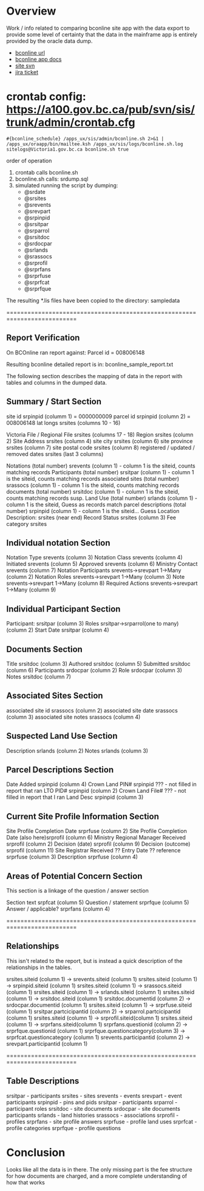 # Overview

Work / info related to comparing bconline site app with the data export
to provide some level of certainty that the data in the mainframe app is
entirely provided by the oracle data dump.

* [bconline url](https://www.bconline.gov.bc.ca/)
* [bconline app docs](https://t1.bconline.gov.bc.ca/pdf/site_reg.pdf)
* [site svn](https://a100.gov.bc.ca/pub/svn/sis/)
* [jira ticket](https://apps.nrs.gov.bc.ca/int/jira/browse/SD-29501)

# crontab config: https://a100.gov.bc.ca/pub/svn/sis/trunk/admin/crontab.cfg

```
#{bconline_schedule} /apps_ux/sis/admin/bconline.sh 2>&1 | /apps_ux/oraapp/bin/mailtee.ksh /apps_ux/sis/logs/bconline.sh.log sitelogs@Victoria1.gov.bc.ca bconline.sh true
```

order of operation
1. crontab calls bconline.sh
1. bconline.sh calls: srdump.sql
1. simulated running the script by dumping:
    - @srdate
    - @srsites
    - @srevents
    - @srevpart
    - @srpinpid
    - @srsitpar
    - @srparrol
    - @srsitdoc
    - @srdocpar
    - @srlands
    - @srassocs
    - @srprofil
    - @srprfans
    - @srprfuse
    - @srprfcat
    - @srprfque

The resulting *.lis files have been copied to the directory: sampledata

==========================================================================

Report Verification
--------------------------------------------------------------------------

On BCOnline ran report against:
Parcel id = 008006148

Resulting bconline detailed report is in: bconline_sample_report.txt

The following section describes the mapping of data in the report with tables
and columns in the dumped data.

Summary / Start Section
---------------------------------------------------------------------------

site id                                 srpinpid    (columm 1) = 0000000009
parcel id                               srpinpid    (column 2) = 008006148
lat longs                               srsites     (columns 10 - 16)

Victoria File / Regional File           srsites     (columns 17 - 18)
Region                                  srsites     (column 2)
Site Address                            srsites     (column 4)
site city                               srsites     (column 6)
site province                           srsites     (column 7)
site postal code                        srsites     (column 8)
registered / updated / removed dates    srsites     (last 3 columns)

Notations (total number)                srevents    (column 1) - column 1 is the siteid, counts matching records
Participants (total number)             srsitpar    (column 1) - column 1 is the siteid, counts matching records
associated sites (total number)         srassocs    (column 1) - column 1 is the siteid, counts matching records
documents (total number)                srsitdoc    (column 1) - column 1 is the siteid, counts matching records
susp. Land Use (total number)           srlands     (column 1) - column 1 is the siteid,   Guess as records match
parcel descriptions (total number)      srpinpid    (column 1) - column 1 is the siteid... Guess
Location Description:                   srsites     (near end)
Record Status                           srsites     (column 3)
Fee category                            srsites

Individual notation Section
---------------------------------------------------------------------------
Notation Type                           srevents    (column 3)
Notation Class                          srevents    (column 4)
Initiated                               srevents    (column 5)
Approved                                srevents    (column 6)
Ministry Contact                        srevents    (column 7)
Notation Participants                   srevents->srevpart 1->Many    (column 2)
Notation Roles                          srevents->srevpart 1->Many   (column 3)
Note                                    srevents->srevpart 1->Many   (column 8)
Required Actions                        srevents->srevpart 1->Many   (column 9)

Individual Participant Section
---------------------------------------------------------------------------
Participant:                            srsitpar    (column 3)
Roles                                   srsitpar->srparrol(one to many) (column 2)
Start Date                              srsitpar    (column 4)

Documents Section
---------------------------------------------------------------------------
Title                                   srsitdoc (column 3)
Authored                                srsitdoc (column 5)
Submitted                               srsitdoc (column 6)
Participants                            srdocpar (column 2)
Role                                    srdocpar (column 3)
Notes                                   srsitdoc (column 7)

Associated Sites Section
---------------------------------------------------------------------------
associated site id                      srassocs (column 2)
associated site date                    srassocs (column 3)
associated site notes                   srassocs (column 4)

Suspected Land Use Section
---------------------------------------------------------------------------
Description                             srlands (column 2)
Notes                                   srlands (column 3)

Parcel Descriptions Section
---------------------------------------------------------------------------
Date Added                              srpinpid (column 4)
Crown Land PIN#                         srpinpid ??? - not filled in report that ran
LTO PID#                                srpinpid (column 2)
Crown Land File#                        ??? - not filled in report that I ran
Land Desc                               srpinpid (column 3)

Current Site Profile Information Section
---------------------------------------------------------------------------
Site Profile Completion Date            srprfuse (column 2)
Site Profile Completion Date (also here)srprofil (column 6)
Ministry Regional Manager Received      srprofil (column 2)
Decision (date)                         srprofil (column 9)
Decision (outcome)                      srprofil (column 11)
Site Registrar Received                 ??
Entry Date                              ??
reference                               srprfuse (column 3)
Description                             srprfuse (column 4)

Areas of Potential Concern Section
---------------------------------------------------------------------------
This section is a linkage of the question / answer section

Section text                            srpfcat (column 5)
Question / statement                    srprfque (column 5)
Answer / applicable?                    srprfans (column 4)


==========================================================================

Relationships
--------------------------------------------
This isn't related to the report, but is instead a quick description of the relationships
in the tables.

srsites.siteid         (column 1)   ->  srevents.siteid (column 1)
srsites.siteid         (column 1)   ->  srpinpid.siteid (column 1)
srsites.siteid         (column 1)   ->  srassocs.siteid (column 1)
srsites.siteid         (column 1)   ->  srlands.siteid (column 1)
srsites.siteid         (column 1)   ->  srsitdoc.siteid (column 1)
srsitdoc.documentid    (column 2)   ->  srdocpar.documentid (column 1)
srsites.siteid         (column 1)   ->  srprfuse.siteid (column 1)
srsitpar.partcicipantid (column 2)  ->  srparrol.partcicipantid (column 1)
srsites.siteid         (column 1)   ->  srprofil.siteid(column 1)
srsites.siteid         (column 1)   ->  srprfans.siteid(column 1)
srprfans.questionid    (column 2)   ->  srprfque.questionid (column 1)
srprfque.questioncategory(column 3) ->  srprfcat.questioncategory (column 1)
srevents.participantid (column 2)   ->  srevpart.participantid (column 1)


==========================================================================

Table Descriptions
--------------------------------------------

srsitpar - participants
srsites -  sites
srevents - events
srevpart - event participants
srpinpid - pins and pids
srsitpar - participants
srparrol - participant roles
srsitdoc - site documents
srdocpar - site documents participants
srlands  - land histories
srassocs - associations
srprofil - profiles
srprfans - site profile answers
srprfuse - profile land uses
srprfcat - profile categories
srprfque - profile questions


# Conclusion

Looks like all the data is in there.  The only missing part is the fee structure
for how documents are charged, and a more complete understanding of how that works




